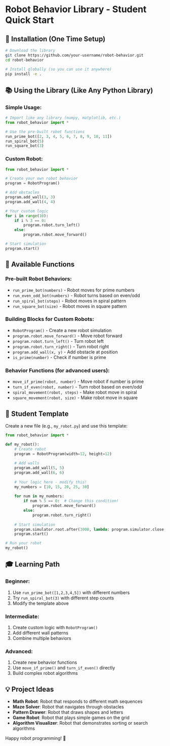 # Robot Behavior Library - Student Quick Start

## 🚀 Installation (One Time Setup)

```bash
# Download the library
git clone https://github.com/your-username/robot-behavior.git
cd robot-behavior

# Install globally (so you can use it anywhere)
pip install -e .
```

## 📚 Using the Library (Like Any Python Library)

### Simple Usage:
```python
# Import like any library (numpy, matplotlib, etc.)
from robot_behavior import *

# Use the pre-built robot functions
run_prime_bot([2, 3, 4, 5, 6, 7, 8, 9, 10, 11])
run_spiral_bot(5)
run_square_bot(3)
```

### Custom Robot:
```python
from robot_behavior import *

# Create your own robot behavior
program = RobotProgram()

# Add obstacles
program.add_wall(3, 3)
program.add_wall(4, 4)

# Your custom logic
for i in range(10):
    if i % 3 == 0:
        program.robot.turn_left()
    else:
        program.robot.move_forward()

# Start simulation
program.start()
```

## 🎯 Available Functions

### Pre-built Robot Behaviors:
- `run_prime_bot(numbers)` - Robot moves for prime numbers
- `run_even_odd_bot(numbers)` - Robot turns based on even/odd
- `run_spiral_bot(steps)` - Robot moves in spiral pattern
- `run_square_bot(size)` - Robot moves in square pattern

### Building Blocks for Custom Robots:
- `RobotProgram()` - Create a new robot simulation
- `program.robot.move_forward()` - Move robot forward
- `program.robot.turn_left()` - Turn robot left
- `program.robot.turn_right()` - Turn robot right
- `program.add_wall(x, y)` - Add obstacle at position
- `is_prime(number)` - Check if number is prime

### Behavior Functions (for advanced users):
- `move_if_prime(robot, number)` - Move robot if number is prime
- `turn_if_even(robot, number)` - Turn robot based on even/odd
- `spiral_movement(robot, steps)` - Make robot move in spiral
- `square_movement(robot, size)` - Make robot move in square

## 📝 Student Template

Create a new file (e.g., `my_robot.py`) and use this template:

```python
from robot_behavior import *

def my_robot():
    # Create robot
    program = RobotProgram(width=12, height=12)
    
    # Add walls
    program.add_wall(5, 5)
    program.add_wall(6, 6)
    
    # Your logic here - modify this!
    my_numbers = [10, 15, 20, 25, 30]
    
    for num in my_numbers:
        if num % 5 == 0:  # Change this condition!
            program.robot.move_forward()
        else:
            program.robot.turn_right()
    
    # Start simulation
    program.simulator.root.after(3000, lambda: program.simulator.close())
    program.start()

# Run your robot
my_robot()
```

## 🎓 Learning Path

### Beginner:
1. Use `run_prime_bot([1,2,3,4,5])` with different numbers
2. Try `run_spiral_bot(3)` with different step counts
3. Modify the template above

### Intermediate:
1. Create custom logic with `RobotProgram()`
2. Add different wall patterns
3. Combine multiple behaviors

### Advanced:
1. Create new behavior functions
2. Use `move_if_prime()` and `turn_if_even()` directly
3. Build complex robot algorithms

## 💡 Project Ideas

- **Math Robot**: Robot that responds to different math sequences
- **Maze Solver**: Robot that navigates through obstacles
- **Pattern Drawer**: Robot that draws shapes and letters
- **Game Robot**: Robot that plays simple games on the grid
- **Algorithm Visualizer**: Robot that demonstrates sorting or search algorithms

Happy robot programming! 🤖
